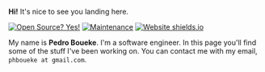 **Hi!** It's nice to see you landing here.

[![Open Source? Yes!](https://badgen.net/badge/Open%20Source%20%3F/Yes%21/blue?icon=github)](https://github.com/pboueke/)
[![Maintenance](https://img.shields.io/badge/Maintained%3F-yes-green.svg)](https://github.com/pboueke/)
[![Website shields.io](https://img.shields.io/website-up-down-green-red/http/shields.io.svg)](https://pboueke.github.io/b/)



My name is **Pedro Boueke**. I'm a software engineer. In this page you'll find some of the stuff I've been working on. You can contact me with my email, `phboueke at gmail.com`.

&nbsp;

<!--[![GitHub Streak](http://github-readme-streak-stats.herokuapp.com?user=pboueke&theme=gruvbox)](https://git.io/streak-stats)-->
